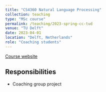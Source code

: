 ```yaml
---
title: "CS4360 Natural Language Processing"
collection: teaching
type: "MSc course"
permalink: /teaching/2023-spring-cc-tud
venue: "TU Delft"
date: 2023-04-01
location: "Delft, Netherlands"
role: "Coaching students"
---
```


[Course website](https://studiegids.tudelft.nl/a101_displayCourse.do?course_id=63115)

Responsibilities
------
- Coaching group project